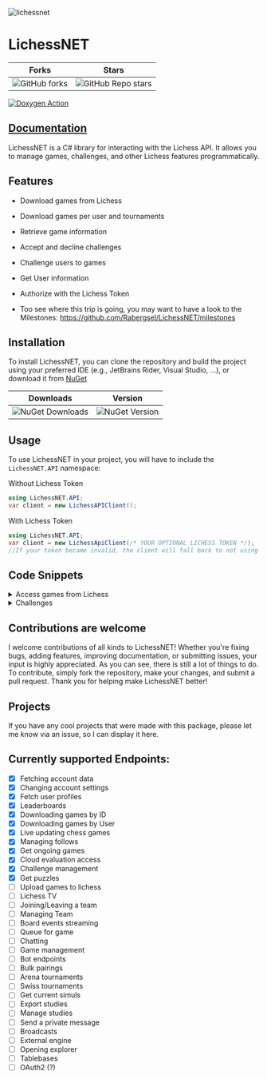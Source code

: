 ![lichessnet](https://github.com/user-attachments/assets/8b5dfc90-7b65-4650-8537-59309f16aff6)
# LichessNET


| Forks                                                                                          | Stars  |
| -------------                                                                                  | ------------- |
| ![GitHub forks](https://img.shields.io/github/forks/rabergsel/LichessNET?style=for-the-badge)  | ![GitHub Repo stars](https://img.shields.io/github/stars/rabergsel/LichessNET?style=for-the-badge)  |


[![Doxygen Action](https://github.com/Rabergsel/LichessNET/actions/workflows/main.yml/badge.svg)](https://github.com/Rabergsel/LichessNET/actions/workflows/main.yml)
## [Documentation](https://rabergsel.github.io/LichessNET/index.html)


LichessNET is a C# library for interacting with the Lichess API. It allows you to manage games, challenges, and other Lichess features programmatically.

## Features

- Download games from Lichess
- Download games per user and tournaments
- Retrieve game information
- Accept and decline challenges
- Challenge users to games
- Get User information
- Authorize with the Lichess Token

- Too see where this trip is going, you may want to have a look to the Milestones: https://github.com/Rabergsel/LichessNET/milestones

## Installation

To install LichessNET, you can clone the repository and build the project using your preferred IDE (e.g., JetBrains Rider, Visual Studio, ...), or download it from [NuGet](https://www.nuget.org/packages/LichessNET)

| Downloads                                                       | Version  |
| -------------                                                   | ------------- |
| ![NuGet Downloads](https://img.shields.io/nuget/dt/LichessNET)  | ![NuGet Version](https://img.shields.io/nuget/v/LichessNET)  |


## Usage
To use LichessNET in your project, you will have to include the `LichessNET.API` namespace:

Without Lichess Token
```C# Without Lichess Token
using LichessNET.API;
var client = new LichessAPIClient();
```

With Lichess Token
```C# With Lichess Token
using LichessNET.API;
var client = new LichessApiClient(/* YOUR OPTIONAL LICHESS TOKEN */);
//If your token became invalid, the client will fall back to not using a token.
```

## Code Snippets

<details>
  <summary>Access games from Lichess</summary>
  By Game ID:
  
  ```C#
    var game = await client.GetGameAsync("cFcjVWzn");
  ```

You can find the Game ID of a game in the URL of the game.
</details>

<details>
  <summary>Challenges</summary>

```C#
  bool accepted = await client.AcceptChallengeAsync("challengeId");
  bool declined = await client.DeclineChallengeAsync("challengeId");
```
  
</details>

## Contributions are welcome

I welcome contributions of all kinds to LichessNET! Whether you're fixing bugs, adding features, improving documentation, or submitting issues, your input is highly appreciated. As you can see, there is still a lot of things to do. To contribute, simply fork the repository, make your changes, and submit a pull request. Thank you for helping make LichessNET better!

## Projects

If you have any cool projects that were made with this package, please let me know via an issue, so I can display it here.

## Currently supported Endpoints:
- [x] Fetching account data
- [x] Changing account settings
- [x] Fetch user profiles
- [x] Leaderboards
- [x] Downloading games by ID
- [x] Downloading games by User
- [x] Live updating chess games
- [x] Managing follows
- [x] Get ongoing games
- [x] Cloud evaluation access
- [x] Challenge management
- [x] Get puzzles
- [ ] Upload games to lichess
- [ ] Lichess TV
- [ ] Joining/Leaving a team
- [ ] Managing Team
- [ ] Board events streaming
- [ ] Queue for game
- [ ] Chatting
- [ ] Game management
- [ ] Bot endpoints
- [ ] Bulk pairings
- [ ] Arena tournaments
- [ ] Swiss tournaments
- [ ] Get current simuls
- [ ] Export studies
- [ ] Manage studies
- [ ] Send a private message
- [ ] Broadcasts
- [ ] External engine
- [ ] Opening explorer
- [ ] Tablebases
- [ ] OAuth2 (?)
